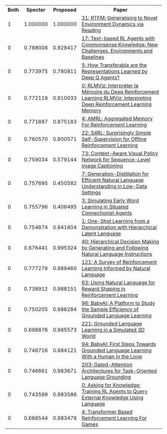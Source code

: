 <html><table><tr>
<th>Both</th>
<th>Specter</th>
<th>Proposed</th>
<th>Paper</th>
</tr>
<tr>
<td>1</td>
<td>1.000000</td>
<td>1.000000</td>
<td><a href="https://www.semanticscholar.org/paper/2b88aefb70cd52a4d6899020f4be97c669a5edcb">31: RTFM: Generalising to Novel Environment Dynamics via Reading</a></td>
</tr>
<tr>
<td>0</td>
<td>0.788008</td>
<td>0.928417</td>
<td><a href="https://www.semanticscholar.org/paper/c117a59fdad8ebf857d01082612093e9e6aa676e">17: Text-based RL Agents with Commonsense Knowledge: New Challenges, Environments and Baselines</a></td>
</tr>
<tr>
<td>0</td>
<td>0.773975</td>
<td>0.780811</td>
<td><a href="https://www.semanticscholar.org/paper/e705255814756178dba75638c29b602095c3cdf4">5: How Transferable are the Representations Learned by Deep Q Agents?</a></td>
</tr>
<tr>
<td>0</td>
<td>0.772119</td>
<td>0.910033</td>
<td><a href="https://www.semanticscholar.org/paper/9319284ccec7c018114f7171781a3e8f83503022">0: RLMViz: Interpréter la Mémoire du Deep Reinforcement Learning RLMViz: Interpreting Deep Reinforcement Learning Memory</a></td>
</tr>
<tr>
<td>0</td>
<td>0.771687</td>
<td>0.875183</td>
<td><a href="https://www.semanticscholar.org/paper/3222486c25f1c28d6d27cf7c47f78c04ecae7405">4: AMRL: Aggregated Memory For Reinforcement Learning</a></td>
</tr>
<tr>
<td>0</td>
<td>0.760570</td>
<td>0.800571</td>
<td><a href="https://www.semanticscholar.org/paper/30256fd41d471e8c6731c732e41ba865321ced7d">22: S4RL: Surprisingly Simple Self-Supervision for Offline Reinforcement Learning</a></td>
</tr>
<tr>
<td>0</td>
<td>0.759034</td>
<td>0.579144</td>
<td><a href="https://www.semanticscholar.org/paper/0574dc64c8275b09ed587dc3977f4d3c990bd4df">73: Context-Aware Visual Policy Network for Sequence-Level Image Captioning</a></td>
</tr>
<tr>
<td>0</td>
<td>0.757695</td>
<td>0.450582</td>
<td><a href="https://www.semanticscholar.org/paper/d6cf6c5b746e0f2166fd24a29b01a29535b7d6bb">7: Generation-Distillation for Efficient Natural Language Understanding in Low-Data Settings</a></td>
</tr>
<tr>
<td>0</td>
<td>0.755796</td>
<td>0.406495</td>
<td><a href="https://www.semanticscholar.org/paper/c1ec56fc0388c58b2f4b721a0d79cc1f844d15f4">3: Simulating Early Word Learning in Situated Connectionist Agents</a></td>
</tr>
<tr>
<td>0</td>
<td>0.754674</td>
<td>0.941804</td>
<td><a href="https://www.semanticscholar.org/paper/1d41a0ddda57caa6c8d268dd1703e4c9b35db18b">1: One-Shot Learning from a Demonstration with Hierarchical Latent Language</a></td>
</tr>
<tr>
<td>0</td>
<td>0.676441</td>
<td>0.995324</td>
<td><a href="https://www.semanticscholar.org/paper/171bffb23613e89d60664e2078c9e807d0e523df">40: Hierarchical Decision Making by Generating and Following Natural Language Instructions</a></td>
</tr>
<tr>
<td>0</td>
<td>0.777278</td>
<td>0.989460</td>
<td><a href="https://www.semanticscholar.org/paper/7dc156eb9d84ae8fd521ecac5ccc5b5426a42b50">121: A Survey of Reinforcement Learning Informed by Natural Language</a></td>
</tr>
<tr>
<td>0</td>
<td>0.738912</td>
<td>0.988151</td>
<td><a href="https://www.semanticscholar.org/paper/0fa1c75a452a046e11e775eb6120051c696d9366">63: Using Natural Language for Reward Shaping in Reinforcement Learning</a></td>
</tr>
<tr>
<td>0</td>
<td>0.750205</td>
<td>0.986284</td>
<td><a href="https://www.semanticscholar.org/paper/787fc2361736cf4d3f9afedd7d3e28ffaf804b92">96: BabyAI: A Platform to Study the Sample Efficiency of Grounded Language Learning</a></td>
</tr>
<tr>
<td>0</td>
<td>0.698876</td>
<td>0.985573</td>
<td><a href="https://www.semanticscholar.org/paper/019923afa86036b69c0e423f3c2188bfa7050923">221: Grounded Language Learning in a Simulated 3D World</a></td>
</tr>
<tr>
<td>0</td>
<td>0.748716</td>
<td>0.984121</td>
<td><a href="https://www.semanticscholar.org/paper/2da94e99a8c2eac888d33bedd25e7f653ff231da">94: BabyAI: First Steps Towards Grounded Language Learning With a Human In the Loop</a></td>
</tr>
<tr>
<td>0</td>
<td>0.746661</td>
<td>0.983671</td>
<td><a href="https://www.semanticscholar.org/paper/88347f9f12b50590f50aefce4cf71b3a3f0bd138">203: Gated-Attention Architectures for Task-Oriented Language Grounding</a></td>
</tr>
<tr>
<td>0</td>
<td>0.743589</td>
<td>0.983586</td>
<td><a href="https://www.semanticscholar.org/paper/e1a47046a7d255ec783a9d9ca23ad67519fc3117">0: Asking for Knowledge: Training RL Agents to Query External Knowledge Using Language</a></td>
</tr>
<tr>
<td>0</td>
<td>0.688544</td>
<td>0.983478</td>
<td><a href="https://www.semanticscholar.org/paper/ce6a1a1fb3fd09b72d5a8ccddbd07c29d67be1c4">4: Transformer Based Reinforcement Learning For Games</a></td>
</tr>
</table></html>

